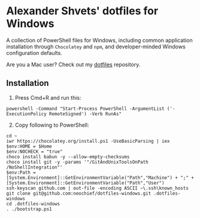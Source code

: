 # Alexander Shvets' dotfiles for Windows

A collection of PowerShell files for Windows, including common application installation through `Chocolatey` and `npm`, and developer-minded Windows configuration defaults.

Are you a Mac user? Check out my [dotfiles](https://github.com/neochief/dotfiles) repository.

## Installation

1. Press Cmd+R and run this:
```
powershell -Command "Start-Process PowerShell -ArgumentList ('-ExecutionPolicy RemoteSigned') -Verb RunAs"
```

2. Copy following to PowerShell:
```
cd ~
iwr https://chocolatey.org/install.ps1 -UseBasicParsing | iex
$env:HOME = $Home
$env:NOCHECK = "true"
choco install babun -y --allow-empty-checksums
choco install git -y -params '"/GitAndUnixToolsOnPath /NoShellIntegration"'
$env:Path = [System.Environment]::GetEnvironmentVariable("Path","Machine") + ";" + [System.Environment]::GetEnvironmentVariable("Path","User")
ssh-keyscan github.com | out-file -encoding ASCII ~\.ssh\known_hosts
git clone git@github.com:neochief/dotfiles-windows.git .dotfiles-windows
cd .dotfiles-windows
. ./bootstrap.ps1
```

